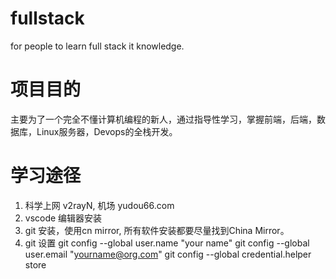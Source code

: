 # fullstack
for people to learn full stack it knowledge.

# 项目目的
主要为了一个完全不懂计算机编程的新人，通过指导性学习，掌握前端，后端，数据库，Linux服务器，Devops的全栈开发。

# 学习途径
1. 科学上网 v2rayN, 机场 yudou66.com
1. vscode 编辑器安装
1. git 安装，使用cn mirror, 所有软件安装都要尽量找到China Mirror。
1. git 设置
    git config --global user.name "your name"
    git config --global user.email "yourname@org.com"
    git config --global credential.helper store
